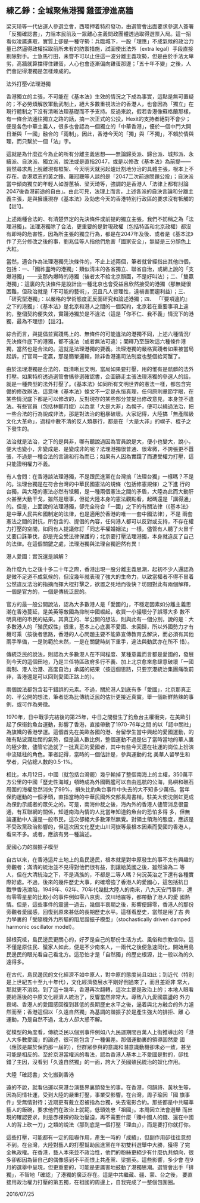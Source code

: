 練乙錚：全城聚焦港獨 雞蛋滲進高牆
---------------------------------

梁天琦等一代佔運人參選立會，西環押着特府發功，由選管會出面要求參選人簽署「反獨確認書」，力阻本民前及一眾離心主義問政團體透過取得選票入局。這一招看似凌厲進取，實質上卻是一種守勢：兵臨城下，一股「理應」不成氣候的政治力量已然逼得政權採取前所未有的防禦措施，試圖使出法外（extra
legal）手段直接剔除對手。士急馬行田，未嘗不可以止住這一波分離主義攻勢，但是由於手法太卑劣，高牆就算擋得住雞蛋，人心也會逐漸偏向雞蛋那邊；「五十年不變」之後，人們會記得港獨是怎樣煉成的。

法外打壓v法理港獨

香港獨立的主張，不可能在《基本法》生效的情況之下成為事實，這點是無可置疑的；不必勞煩解放軍動武制止，絕大多數重視法治的香港人，也會因為「獨立」在現行體制之下沒有清晰法理基礎而不予支持。反過來說，假若香港像蘇格蘭那樣，有一條合法通往獨立之路的話，搞一次正式的公投，Hexit的支持者絕對不會少；便是各色中華主義人，很多也會認為一個獨立的「中華香港」，優於一個中門大開日漸與「一國」融合的「兩制」。因此，香港今天的「獨」與「不獨」，不賴於情與理，而只繫於一個「法」字。

這就是為什麼迄今為止的所有分離主義思想——無論歸英派、歸台派、城邦派、永續派、自決派、獨立派，說法或是直指2047，或是以修改《基本法》為前提——貿然尋求馬上脫離現有框架、今天明天就另起爐灶割地分治的具體主張，根本上不存在。香港眾志的黃之鋒、羅冠聰等人談的是「2047二次前途問題公投」；自決派當中傾向獨立的年輕人如游蕙禎、梁天琦等，強調的是香港人「法律上都有討論2047後香港前途的自由」。由此可見，法理上而言，上述各派的自決言論和分離主義主張，是與擁護現存《基本法》及効忠今天的香港特別行政區的要求沒有牴觸的【註1】。

上述兩種合法的、有清楚界定的先決條件或前提的獨立主張，我們不妨稱之為「法理港獨」。法理港獨除了合法，更重要的是對現政權（包括特區和北京政權）都沒有即時的危害性，因為所主張的獨立行為，都是在2047年及後、或者是《基本法》作了充分修改之後的事，劉兆佳等人指他們危害「國家安全」，無疑是三分顏色上大紅。

當然，適合作為法理港獨先決條件的，不止上述兩個，筆者就曾經指出其他四個，包括：一、「國祚盡時的港獨」：類似清末的各省獨立、聯省自治，或網上說的「支爆港獨」——支那內爆時的港獨（後者太不給北京顏面，不是好叫法）；二、「雙贏港獨」：這裏的先決條件是設計出一種北京也會受益且欣然接受的港獨（那無疑很困難，但政治就是「不可能的藝術」，況且凡人皆理性，遠禍害而趨利益）；三、「研究型港獨」：以嚴格的學術態度正反面研究和論述港獨；四、
「『要項違約』之下的港獨」：《基本法》是北京和港人之間的一個契約，北京若在重要事項上違約，整個契約便失效，實踐港獨於是不違法（這是「你不仁、我不義」情況下的港獨，最為不理想）【註2】。

綜合而言，與提倡並實踐馬上的、無條件的可能違法的港獨不同，上述六種情況/先決條件底下的港獨，都不違法（或者無法可違）；闡釋乃至鼓吹這六種條件港獨，當然也是合法的。這就是法理港獨的要義。法理港獨的嚴格實踐者如果被當局起訴，打官司一定贏，那是簡單邏輯，除非香港連司法制度也整個給河蟹了。

由於法理港獨是合法的，既清晰且文明，當局如果要打壓，用的惟有是骯髒的法外打壓。如果特府透過選管會搞參選確認書，企圖篩走主張法理港獨的參選人的話，就是一種典型的法外打壓了。《基本法》如同所有文明世界的憲法一樣，都包含完備的修改辦法，這意味《基本法》條文不一定是永恒真理，任何原則章節字眼，在某些情況底下都是可以修改的，反對現存的某些部分並提出修改意見，本身並不違法。有些官員（包括林鄭月娥）以為拿「大是大非」為幌子，便可以繞過法治，把一些合法的行為說成非法，那是對法治的粗暴破壞。大家記得，大陸搞「無產階級文化大革命」，過程中數不清的反人類暴行，都是在「大是大非」的幌子、棍子之下發生的。

法治就是法治，之下的是與非，哪有聽說過因為官員說是大，便小也變大，說小，便大也變小，非變成是、是變成非的呢？法理港獨很普通、很卑微，不誇張更不囂張，不過是一種合法的言論和行為而已；如果有人因為實踐了而遭受權力打壓，這只能證明權力不義。

有人會問：在香港談法理港獨，不是跟民進黨在台灣搞「法理台獨」一樣嗎？不是的。法理台獨是在符合台灣的中華民國憲法的規條（包括修憲規條）之下進
行的台獨，與大陸的憲法必然有牴觸，是一種兩個憲法之間的矛盾，大陸為此而大動肝火甚至大動干戈，雖然是壞事，但從大陸本身的憲法觀點看，起碼還是「講得通」的。但是，上面說的法理港獨，卻完全符合「一國」之下的有關法律（《基本法》是中華人民共和國制定的法律，也是適用於香港的唯一一套中國法律），不是
兩套憲法之間的對抗，所包含的、提倡的內容，任何港人都可以反對或支持，不存在權力打壓的空間，如同有人提議修訂「同志平權婚姻法」一樣，儘管有人聽了火冒千丈要口誅筆伐，卻是完全受法律保護的；北京要打壓法理港獨，本身就違反了自己的法律。在這個關鍵之處，法理港獨與法理台獨迥然有異！

港人愛國：實況還是誤解？

為什麼九七之後十多二十年之際，香港出現一股分離主義思潮，起初不少人還認為是微不足道不成氣候的，但沒幾年就表現了強大的生命力，以致當權者不得不冒着公然違反法治的指摘而揮大棍打擊之，欲置之死地而後快？坊間對此有兩個解釋，一個是官方的，一個是傳統泛民的。

官方的最一般公開說法，認為大多數港人是「愛國的」，不穩定因素如分離主義思潮在香港蔓延，是美英等敵國為抑制中國崛起，收買一小撮壞分子誤導大多
數不明真相的市民的結果。其真正的、半公開的想法，則與此有一個分別，說的是：大多數港人的「殖民奴性」很重，基本上心底裏不愛國、未回歸，所以外國勢力才有機可乘（按後者思路，香港的人心問題主要不能靠宣傳教育去解決，而必須有其他兩手準備，一是防範於未然，一是在關鍵時刻下重手，違法與動武亦在所不
惜）。

傳統泛民的說法，則認為大多數港人在不同程度、某種意義而言都是愛國的，發展到今天的這個田地，乃是三任特區政府多行不義、加上北京愈來愈肆意破壞「一國兩制、港人治港、高度自治」承諾的結果（按這個思路，只要京港統治集團痛改前非，香港還是可以回到愛國正路上的）。

兩個說法都包含若干錯誤的元素。不過，關於港人到底有多「愛國」，北京那真正的、半公開的想法，筆者認為比傳統泛民的估計更接近真實。舉一個新鮮熱辣的事例，或可作為旁徵。

1970年，日中戰爭完結後的第25年，中日之間發生了釣魚台主權衝突，在美歐引起了保衞釣魚台運動，影響了香港，直接帶動了1970-76年之間
的以「認中關社」為旗幟的香港學運。這個首先在美歐各國的港、台留學生當中興起的愛國運動，的確有點波瀾壯闊的氣勢，但是論人數比例，整個運動不過是佔了當時當地的華人裏的極少數，儘管它造就了一批真正的愛國者，其中有些今天還在社運的崗位上扮演中流砥柱的角色。筆者記得，當時的一個估計是，參與運動的北
美華人留學生和學者，只佔總人數的0.5-1%。

相比，本月12日，中國（就包括台灣罷）幾乎輸掉了整個南海上的主權，350萬平方公里的中國「歷史性海域」頓時成為外國戰艦可以自由巡航的公海，島嶼和礁石周圍的海權忽然消失了99%，損失比釣魚台事件中失去的大不知多少萬倍。當年保釣運動的一個矛頭，直指當時的中華民國外交部長周書楷，駐美大使沈劍虹更成為保釣示威者的眾矢之的。可是，南海仲裁之後，海內外的香港人儘管消息很靈通，有互聯網的關係，知道南海內情的人比當年知道釣魚台的恐怕多得
多，但無論運動中人還是一般市民，這次卻絕大多數渾然無覺。對領土領海的態度，應該是不受政黨政治影響的，但這次因文化歷史山川河嶽等最根本因素而愛國的香港人，看來不多。或者，應該有另一種論述。

愛國心力的諧振子模型

自古以來，在香港這片土地上的島民邊民，根本就是對中原發生的事不太有興趣的旁觀者；滿清的統治並不見得對他們很有益，割讓給英國之後，雖然淪為二
等人，但在大清統治之下，不是滿族的，不都是二等人嗎？何況英治之下還有各種實際好處。不過，後來的幾件歷史大事，的確增強了香港人的愛國心，這包括抗日
戰爭香港淪陷，1949年、62年、70年代幾批大陸人的南來，八九天安門事件，還有零零星星的比較小的事件例如零八京奧、汶川地震等，都帶動了港人的愛
國熱情。但是，這些事件的震盪一過去，幾個半衰期之後，影響便歸零，香港人的那份旁觀者愛國感，回復到原來甚低的長期歷史水平。這樣看歷史，當然是用了古
典力學裏的「受隨機外力所驅的阻尼諧振子模型」（stochastically driven
damped harmonic oscillator model）。

歸根究柢，島民邊民更關心的，好歹是自己的那份生活方式、風俗和宗教信仰。這不僅是原住民、蜑家人如此，便是不少南來人，一兩代之後便急速同化，開始用島民邊民的眼光看自己看北方。這恐怕才是「自然獨」的歷史根源，比一般以為的久遠得多。

在古代，島民邊民的文化經濟不如中原人，對中原的態度尚且如此；到近代（特別是上世紀五十至九十年代），文化經濟發展水平剛好倒過來了，而且差距非
常大，那就更不消說。到了這十幾年，香港再次翻轉，這次主要是政治上的；本地人眼看要給落後的中原文化經濟人統治了，反響當然非常大。導致八九愛國震盪的
外力衰竭、香港人的愛國感回復到甚低的長期歷史水平之後，逼着與北方融合的外力遽然而至；香港這個以「久遠自然獨」為基調的諧振子於是產生強大的排拒、離
心運動，乃是自然不過，北方人卻大惑不解。

從模型的角度看，傳統泛民以個別事件例如八九民運期間百萬人上街推導出的「港人大多數愛國」的論述，很可能包含了一種偏差。那個運動裏的領導固然愛
國（應該是屬於保釣那一屆的），但群眾參與的意識和潛意識動機卻未必一致，甚至可能是相反的。至於京港當權派的看法，認為香港人基本上不愛國是對的，卻找
錯了主因，沒看到「久遠自然獨」的一面，誇大了英國殖民統治的奴化作用。

大陸「確認書」文化搬到香港

遠的不說，就看佔運以來港台演藝界裏頭發生的事。在香港，何韻詩、黃秋生等，因為同情社運，受到大陸的嚴重打壓，事業受影響。在台灣，周子瑜因「國
旗事件」受無情對待；近期更有戴立忍被指為台獨，失去電影合約。那些都是中共瞄準藝人的飯碗，要求他們在政治上就範，低頭効忠「祖國」。本周因立法會選舉
而出現的確認要求，則是赤裸裸的政治壓迫，再不需要什麼「賺中國人的錢、還在中國人的背上砍一刀」之類的說法（那到底是一個打壓「理由」），而是要打你就打你。

這些打壓，可能都有一定的阻嚇作用，產生一時的「成績」，但副作用卻往往意想不到。在台灣，大陸對藝人的打壓幫助民進黨在年初雙料選舉中大勝，獲得
了完全執政權。在香港，藝人本來並不政治性，他們的粉絲更絕少有什麼仇共傾向，很多卻都因為替自己的偶像感到不平而恨上共產黨、梁振英。這些影響，多少會
在9月的選舉中呈現，但更重要的，可能是更厲害地鼓動了港獨思潮。選管會出手「排獨」，不智地「確認」了港獨的廣泛存在。這是中共繼藏、疆、蒙、台之後，
要直接用政治權力打壓的第五獨，在祖國的周邊上，自我完成了一整個包圍圈。

2016/07/25

